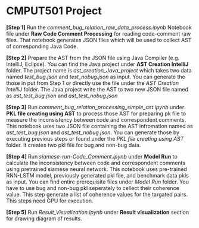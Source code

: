 # CMPUT501 Project 

**[Step 1]** Run the _comment_bug_relation_raw_data_process.ipynb_ Notebook file under **Raw Code Comment Processing**  for reading code-comment raw files. That notebook generates JSON files which will be used to collect AST of corresponding Java Code.



**[Step 2]** Prepare the AST from the JSON file using Java Compiler (e.g. IntelliJ, Eclipse). You can find the Java project under **AST Creation IntelliJ** folder. The project name is _ast_creation_Java_project_ which takes two data named _test_bug.json_ and _test_nobug.json_ as input. You can generate the those in put from Step 1 or directly use the file under the  _AST Creation IntelliJ_ folder. The Java project write the AST to two new JSON file named as _ast_test_bug.json_ and _ast_test_nobug.json_


**[Step 3]** Run _comment_bug_relation_processing_simple_ast.ipynb_ under **PKL file creating using AST** to process those AST for preparing pk file to measure the inconsistency between code and correspondent comments. This notebook uses two JSON file containing the AST infromation named as _ast_test_bug.json_ and _ast_test_nobug.json_. You can generate those by executing previous steps or found under the _PKL file creating using AST_ folder. It creates two pkl file for bug and non-bug data.

**[Step 4]** Run _siamese-run-Code_Comment.ipynb_ under **Model Run** to calculate the inconsistency between code and correspondent comments using pretrained siamese neural network. This notebook uses pre-trained RNN-LSTM model, previously generated pkl file, and benchmark data pkls as input. You can find entire prerequisite files under _Model Run_ folder. You have to use bug and non-bug pkl seperately to cellect their coherence value. This step generate a list of coherence values for the targated pairs. This steps need GPU for execution.  

**[Step 5]** Run _Result_Visualization.ipynb_ under **Result visualization** section for drawing diagram of results.  

